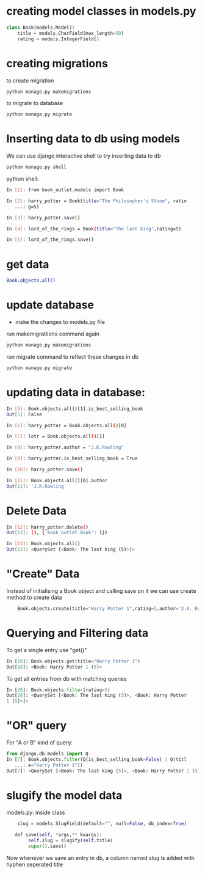 # creating model classes in models.py
```python 
class Book(models.Model):
    title = models.CharField(max_length=50)
    rating = models.IntegerField()
```

# creating migrations
to create migration
```sh
python manage.py makemigrations
```

to migrate to database
```sh
python manage.py migrate
```

# Inserting data to db using models
We can use django interactive shell to try inserting data to db
```sh
python manage.py shell
```

python shell:
```sh
In [1]: from book_outlet.models import Book

In [2]: harry_potter = Book(title="The Philosopher's Stone", ratin 
   ...: g=5)

In [3]: harry_potter.save()

In [4]: lord_of_the_rings = Book(title="The last king",rating=5)   

In [5]: lord_of_the_rings.save()
```
# get data
```sh
Book.objects.all()
```

# update database
- make the changes to models.py file

run makemigratiions command again
```sh
python manage.py makemigrations
```
run migrate command to reflect these changes in db
```python
python manage.py migrate
```
# updating data in database:
```sh
In [5]: Book.objects.all()[1].is_best_selling_book
Out[5]: False

In [6]: harry_potter = Book.objects.all()[0]

In [7]: lotr = Book.objects.all()[1]

In [8]: harry_potter.author = "J.K.Rowling"

In [9]: harry_potter.is_best_selling_book = True

In [10]: harry_potter.save()

In [11]: Book.objects.all()[0].author
Out[11]: 'J.K.Rowling'
```
# Delete Data
```sh
In [12]: harry_potter.delete()
Out[12]: (1, {'book_outlet.Book': 1})

In [13]: Book.objects.all()
Out[13]: <QuerySet [<Book: The last king (5)>]>
```

# "Create" Data
Instead of initialising a Book object and calling save on it we can use create method to create data 
```python
	Book.objects.create(title="Harry Potter 1",rating=5,author="J.K. Rowling", is_best_selling_book = True)
```
# Querying and Filtering data
To get a single entry use "get()"
```python
In [18]: Book.objects.get(title="Harry Potter 1")
Out[18]: <Book: Harry Potter 1 (5)>
```

To get all entries from db with matching queries
```python
In [20]: Book.objects.filter(rating=5)
Out[20]: <QuerySet [<Book: The last king (5)>, <Book: Harry Potter 
1 (5)>]>
```

# "OR" query
For "A or B" kind of query:

```python
from django.db.models import Q
In [7]: Book.objects.filter(Q(is_best_selling_book=False) | Q(titl 
   ...: e="Harry Potter 1"))
Out[7]: <QuerySet [<Book: The last king (5)>, <Book: Harry Potter 1 (5)>]>
```

# slugify the model data 
models.py:
inside class
```python 
    slug = models.SlugField(default="", null=False, db_index=True)
    
   def save(self, *args,** kwargs):
        self.slug = slugify(self.title)
        super().save()
```
Now whenever we save an entry in db, a column named slug is added with hyphen seperated title
